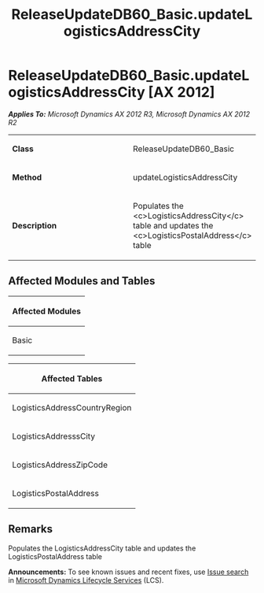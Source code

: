 ﻿---
title: ReleaseUpdateDB60_Basic.updateLogisticsAddressCity
TOCTitle: ReleaseUpdateDB60_Basic.updateLogisticsAddressCity
ms:assetid: b458db4e-3c2c-3b22-1178-e50228cf46d3
ms:mtpsurl: https://msdn.microsoft.com/en-us/library/JJ736971(v=AX.60)
ms:contentKeyID: 49710655
ms.date: 05/18/2015
mtps_version: v=AX.60
---

# ReleaseUpdateDB60\_Basic.updateLogisticsAddressCity [AX 2012]


_**Applies To:** Microsoft Dynamics AX 2012 R3, Microsoft Dynamics AX 2012 R2_

<table>
<colgroup>
<col style="width: 50%" />
<col style="width: 50%" />
</colgroup>
<tbody>
<tr class="odd">
<td><p><strong>Class</strong></p></td>
<td><p>ReleaseUpdateDB60_Basic</p></td>
</tr>
<tr class="even">
<td><p><strong>Method</strong></p></td>
<td><p>updateLogisticsAddressCity</p></td>
</tr>
<tr class="odd">
<td><p><strong>Description</strong></p></td>
<td><p>Populates the &lt;c&gt;LogisticsAddressCity&lt;/c&gt; table and updates the &lt;c&gt;LogisticsPostalAddress&lt;/c&gt; table</p></td>
</tr>
</tbody>
</table>


## Affected Modules and Tables

<table>
<colgroup>
<col style="width: 100%" />
</colgroup>
<thead>
<tr class="header">
<th><p>Affected Modules</p></th>
</tr>
</thead>
<tbody>
<tr class="odd">
<td><p>Basic</p></td>
</tr>
</tbody>
</table>


<table>
<colgroup>
<col style="width: 100%" />
</colgroup>
<thead>
<tr class="header">
<th><p>Affected Tables</p></th>
</tr>
</thead>
<tbody>
<tr class="odd">
<td><p>LogisticsAddressCountryRegion</p></td>
</tr>
<tr class="even">
<td><p>LogisticsAddresssCity</p></td>
</tr>
<tr class="odd">
<td><p>LogisticsAddressZipCode</p></td>
</tr>
<tr class="even">
<td><p>LogisticsPostalAddress</p></td>
</tr>
</tbody>
</table>


## Remarks

Populates the LogisticsAddressCity table and updates the LogisticsPostalAddress table

  
**Announcements:** To see known issues and recent fixes, use [Issue search](http://go.microsoft.com/fwlink/?linkid=389258) in [Microsoft Dynamics Lifecycle Services](http://go.microsoft.com/fwlink/?linkid=306505) (LCS).

